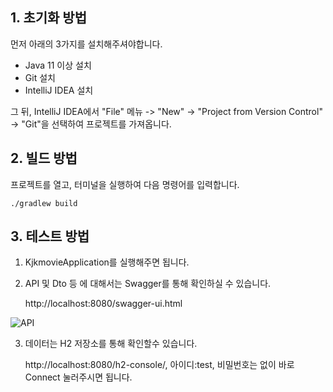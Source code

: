 ## 1. 초기화 방법
먼저 아래의 3가지를 설치해주셔야합니다.
- Java 11 이상 설치
- Git 설치
- IntelliJ IDEA 설치

그 뒤, IntelliJ IDEA에서 "File" 메뉴 -> "New" -> "Project from Version Control" -> "Git"을 선택하여 프로젝트를 가져옵니다.

## 2. 빌드 방법
프로젝트를 열고, 터미널을 실행하여 다음 명령어를 입력합니다.

    ./gradlew build
## 3. 테스트 방법

1. KjkmovieApplication를 실행해주면 됩니다.
2. API 및 Dto 등 에 대해서는 Swagger를 통해 확인하실 수 있습니다. 


    http://localhost:8080/swagger-ui.html

![API](https://file.notion.so/f/s/a93e1e85-73fd-422d-98ad-f4cbd7d4195b/Untitled.png?id=e303541a-ac01-484c-befd-abd7620593ce&table=block&spaceId=1c944271-6073-4a3a-810c-c28369cda247&expirationTimestamp=1682641909045&signature=KwrnwzwRMFMEXjP5cgOf3urszcPngwoy3HyFMGii8iQ&downloadName=Untitled.png)

3. 데이터는 H2 저장소를 통해 확인할수 있습니다.


    http://localhost:8080/h2-console/, 아이디:test, 비밀번호는 없이 바로 Connect 눌러주시면 됩니다.



